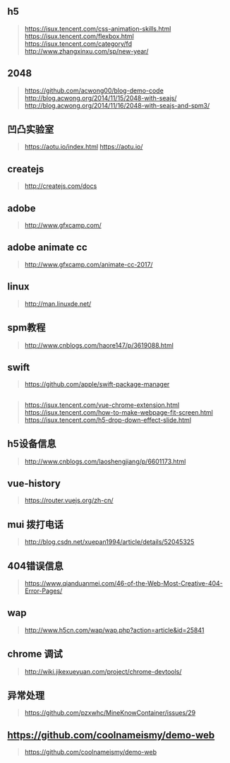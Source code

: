 ## h5
> https://isux.tencent.com/css-animation-skills.html
> https://isux.tencent.com/flexbox.html
> https://isux.tencent.com/category/fd
> http://www.zhangxinxu.com/sp/new-year/
## 2048
> https://github.com/acwong00/blog-demo-code
> http://blog.acwong.org/2014/11/15/2048-with-seajs/
> http://blog.acwong.org/2014/11/16/2048-with-seajs-and-spm3/
## 凹凸实验室
> https://aotu.io/index.html
> https://aotu.io/
## createjs
> http://createjs.com/docs
## adobe
> http://www.gfxcamp.com/
## adobe animate cc
> http://www.gfxcamp.com/animate-cc-2017/
## linux
> http://man.linuxde.net/
## spm教程
> http://www.cnblogs.com/haore147/p/3619088.html
## swift
> https://github.com/apple/swift-package-manager
##
> https://isux.tencent.com/vue-chrome-extension.html
> https://isux.tencent.com/how-to-make-webpage-fit-screen.html
> https://isux.tencent.com/h5-drop-down-effect-slide.html
## h5设备信息
> http://www.cnblogs.com/laoshengjiang/p/6601173.html
## vue-history
> https://router.vuejs.org/zh-cn/
## mui 拨打电话
> http://blog.csdn.net/xuepan1994/article/details/52045325
## 404错误信息
> https://www.qianduanmei.com/46-of-the-Web-Most-Creative-404-Error-Pages/
## wap
> http://www.h5cn.com/wap/wap.php?action=article&id=25841
## chrome 调试
> http://wiki.jikexueyuan.com/project/chrome-devtools/
## 异常处理
> https://github.com/pzxwhc/MineKnowContainer/issues/29
## https://github.com/coolnameismy/demo-web
> https://github.com/coolnameismy/demo-web
